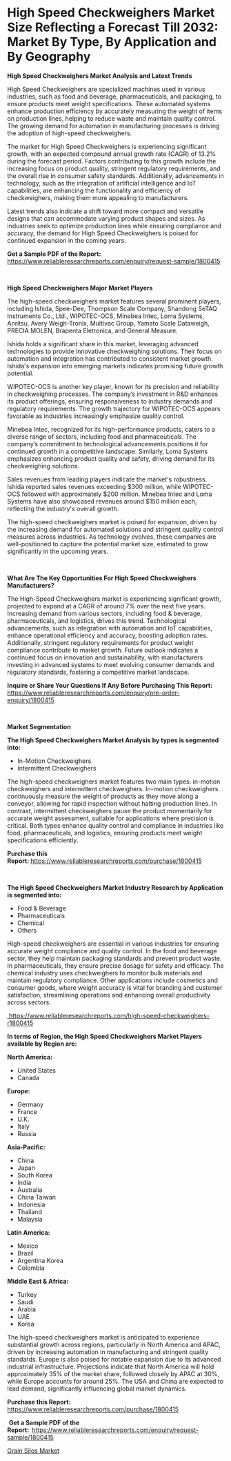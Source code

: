 <p><h1>High Speed Checkweighers Market Size Reflecting a Forecast Till 2032: Market By Type, By Application and By Geography</h1></p><p><strong>High Speed Checkweighers Market Analysis and Latest Trends</strong></p>
<p><p>High Speed Checkweighers are specialized machines used in various industries, such as food and beverage, pharmaceuticals, and packaging, to ensure products meet weight specifications. These automated systems enhance production efficiency by accurately measuring the weight of items on production lines, helping to reduce waste and maintain quality control. The growing demand for automation in manufacturing processes is driving the adoption of high-speed checkweighers.</p><p>The market for High Speed Checkweighers is experiencing significant growth, with an expected compound annual growth rate (CAGR) of 13.2% during the forecast period. Factors contributing to this growth include the increasing focus on product quality, stringent regulatory requirements, and the overall rise in consumer safety standards. Additionally, advancements in technology, such as the integration of artificial intelligence and IoT capabilities, are enhancing the functionality and efficiency of checkweighers, making them more appealing to manufacturers.</p><p>Latest trends also indicate a shift toward more compact and versatile designs that can accommodate varying product shapes and sizes. As industries seek to optimize production lines while ensuring compliance and accuracy, the demand for High Speed Checkweighers is poised for continued expansion in the coming years.</p></p>
<p><strong>Get a Sample PDF of the Report:&nbsp;</strong> <a href="https://www.reliableresearchreports.com/enquiry/request-sample/1800415?utm_campaign=2380&utm_medium=2&utm_source=Github&utm_content=ia&utm_term=19022025&utm_id=high-speed-checkweighers">https://www.reliableresearchreports.com/enquiry/request-sample/1800415</a></p>
<p>&nbsp;</p>
<p><strong>High Speed Checkweighers Major Market Players</strong></p>
<p><p>The high-speed checkweighers market features several prominent players, including Ishida, Spee-Dee, Thompson Scale Company, Shandong SeTAQ Instruments Co., Ltd., WIPOTEC-OCS, Minebea Intec, Loma Systems, Anritsu, Avery Weigh-Tronix, Multivac Group, Yamato Scale Dataweigh, PRECIA MOLEN, Brapenta Eletronica, and General Measure. </p><p>Ishida holds a significant share in this market, leveraging advanced technologies to provide innovative checkweighing solutions. Their focus on automation and integration has contributed to consistent market growth. Ishida's expansion into emerging markets indicates promising future growth potential.</p><p>WIPOTEC-OCS is another key player, known for its precision and reliability in checkweighing processes. The company’s investment in R&D enhances its product offerings, ensuring responsiveness to industry demands and regulatory requirements. The growth trajectory for WIPOTEC-OCS appears favorable as industries increasingly emphasize quality control.</p><p>Minebea Intec, recognized for its high-performance products, caters to a diverse range of sectors, including food and pharmaceuticals. The company’s commitment to technological advancements positions it for continued growth in a competitive landscape. Similarly, Loma Systems emphasizes enhancing product quality and safety, driving demand for its checkweighing solutions.</p><p>Sales revenues from leading players indicate the market's robustness. Ishida reported sales revenues exceeding $300 million, while WIPOTEC-OCS followed with approximately $200 million. Minebea Intec and Loma Systems have also showcased revenues around $150 million each, reflecting the industry's overall growth.</p><p>The high-speed checkweighers market is poised for expansion, driven by the increasing demand for automated solutions and stringent quality control measures across industries. As technology evolves, these companies are well-positioned to capture the potential market size, estimated to grow significantly in the upcoming years.</p></p>
<p>&nbsp;</p>
<p><strong>What Are The Key Opportunities For High Speed Checkweighers Manufacturers?</strong></p>
<p><p>The High-Speed Checkweighers market is experiencing significant growth, projected to expand at a CAGR of around 7% over the next five years. Increasing demand from various sectors, including food & beverage, pharmaceuticals, and logistics, drives this trend. Technological advancements, such as integration with automation and IoT capabilities, enhance operational efficiency and accuracy, boosting adoption rates. Additionally, stringent regulatory requirements for product weight compliance contribute to market growth. Future outlook indicates a continued focus on innovation and sustainability, with manufacturers investing in advanced systems to meet evolving consumer demands and regulatory standards, fostering a competitive market landscape.</p></p>
<p><strong>Inquire or Share Your Questions If Any Before Purchasing This Report:</strong> <a href="https://www.reliableresearchreports.com/enquiry/pre-order-enquiry/1800415?utm_campaign=2380&utm_medium=2&utm_source=Github&utm_content=ia&utm_term=19022025&utm_id=high-speed-checkweighers">https://www.reliableresearchreports.com/enquiry/pre-order-enquiry/1800415</a></p>
<p>&nbsp;</p>
<p><strong>Market Segmentation</strong></p>
<p><strong>The High Speed Checkweighers Market Analysis by types is segmented into:</strong></p>
<p><ul><li>In-Motion Checkweighers</li><li>Intermittent Checkweighers</li></ul></p>
<p><p>The high-speed checkweighers market features two main types: in-motion checkweighers and intermittent checkweighers. In-motion checkweighers continuously measure the weight of products as they move along a conveyor, allowing for rapid inspection without halting production lines. In contrast, intermittent checkweighers pause the product momentarily for accurate weight assessment, suitable for applications where precision is critical. Both types enhance quality control and compliance in industries like food, pharmaceuticals, and logistics, ensuring products meet weight specifications efficiently.</p></p>
<p><strong>Purchase this Report:&nbsp;</strong><a href="https://www.reliableresearchreports.com/purchase/1800415?utm_campaign=2380&utm_medium=2&utm_source=Github&utm_content=ia&utm_term=19022025&utm_id=high-speed-checkweighers">https://www.reliableresearchreports.com/purchase/1800415</a></p>
<p>&nbsp;</p>
<p><strong>The High Speed Checkweighers Market Industry Research by Application is segmented into:</strong></p>
<p><ul><li>Food & Beverage</li><li>Pharmaceuticals</li><li>Chemical</li><li>Others</li></ul></p>
<p><p>High-speed checkweighers are essential in various industries for ensuring accurate weight compliance and quality control. In the food and beverage sector, they help maintain packaging standards and prevent product waste. In pharmaceuticals, they ensure precise dosage for safety and efficacy. The chemical industry uses checkweighers to monitor bulk materials and maintain regulatory compliance. Other applications include cosmetics and consumer goods, where weight accuracy is vital for branding and customer satisfaction, streamlining operations and enhancing overall productivity across sectors.</p></p>
<p><a href="https://www.reliableresearchreports.com/high-speed-checkweighers-r1800415?utm_campaign=2380&utm_medium=2&utm_source=Github&utm_content=ia&utm_term=19022025&utm_id=high-speed-checkweighers">&nbsp;https://www.reliableresearchreports.com/high-speed-checkweighers-r1800415</a></p>
<p><strong>In terms of Region, the High Speed Checkweighers Market Players available by Region are:</strong></p>
<p>
    <p> <strong> North America: </strong>
        <ul>
            <li>United States</li>
            <li>Canada</li>
        </ul>
        </p> 
    <p> <strong> Europe: </strong>
        <ul>
            <li>Germany</li>
            <li>France</li>
            <li>U.K.</li>
            <li>Italy</li>
            <li>Russia</li>
        </ul>
        </p> 
    <p> <strong> Asia-Pacific: </strong>
        <ul>
            <li>China</li>
            <li>Japan</li>
            <li>South Korea</li>
            <li>India</li>
            <li>Australia</li>
            <li>China Taiwan</li>
            <li>Indonesia</li>
            <li>Thailand</li>
            <li>Malaysia</li>
        </ul>
        </p> 
    <p> <strong> Latin America: </strong>
        <ul>
            <li>Mexico</li>
            <li>Brazil</li>
            <li>Argentina Korea</li>
            <li>Colombia</li>
        </ul>
        </p> 
    <p> <strong> Middle East & Africa: </strong>
        <ul>
            <li>Turkey</li>
            <li>Saudi</li>
            <li>Arabia</li>
            <li>UAE</li>
            <li>Korea</li>
        </ul>
    </p>
    </p>
<p><p>The high-speed checkweighers market is anticipated to experience substantial growth across regions, particularly in North America and APAC, driven by increasing automation in manufacturing and stringent quality standards. Europe is also poised for notable expansion due to its advanced industrial infrastructure. Projections indicate that North America will hold approximately 35% of the market share, followed closely by APAC at 30%, while Europe accounts for around 25%. The USA and China are expected to lead demand, significantly influencing global market dynamics.</p></p>
<p><strong>Purchase this Report: </strong><a href="https://www.reliableresearchreports.com/purchase/1800415?utm_campaign=2380&utm_medium=2&utm_source=Github&utm_content=ia&utm_term=19022025&utm_id=high-speed-checkweighers">https://www.reliableresearchreports.com/purchase/1800415</a></p>
<p>&nbsp;<strong>Get a Sample PDF of the Report:&nbsp;&nbsp;</strong><a href="https://www.reliableresearchreports.com/enquiry/request-sample/1800415?utm_campaign=2380&utm_medium=2&utm_source=Github&utm_content=ia&utm_term=19022025&utm_id=high-speed-checkweighers">https://www.reliableresearchreports.com/enquiry/request-sample/1800415</a></p>
<p><strong></strong></p>
<p><p><a href="https://github.com/raffadongraffadong/Market-Research-Report-List-1/blob/main/grain-silos-market.md?utm_campaign=2380&utm_medium=2&utm_source=Github&utm_content=ia&utm_term=19022025&utm_id=high-speed-checkweighers">Grain Silos Market</a></p></p>